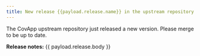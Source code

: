 ```yaml
---
title: New release {{payload.release.name}} in the upstream repository {{ payload.repository.name }}.
---
```

The CovApp upstream repository just released a new version. Please merge to be up to date.

**Release notes:**
{{ payload.release.body }}

